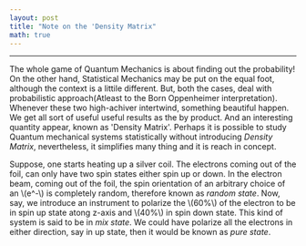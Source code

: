 ```yaml
---
layout: post
title: "Note on the 'Density Matrix"
math: true
---
```

---
The whole game of Quantum Mechanics is about finding out the probability! On the other hand, Statistical Mechanics may be put on the equal foot, although the context is a littile different. But, both the cases, deal with probabilistic approach(Atleast to the Born Oppenheimer interpretation). Whenever these two high-achiver intertwind, something beautiful happen. We get all sort of useful useful results as the by product. And an interesting quantity appear, known as 'Density Matrix'. Perhaps it is possible to study Quantum mechanical systems statistically without introducing *Density Matrix*, nevertheless, it simplifies many thing and it is reach in concept.

Suppose, one starts heating up a silver coil. The electrons coming out of the foil, can only have two spin states either spin up or down. In the electron beam, coming out of the foil, the spin orientation of an arbitrary choice of an \\(e^-\\) is completely random, therefore known as *random state*. Now, say, we introduce an instrument to polarize the \\(60\%\\) of the electron to be in spin up state atong z-axis and \\(40\%\\) in spin down state. This kind of system is said to be in *mix state*. We could have polarize all the electrons in either direction, say in up state, then it would be known as *pure state*.
